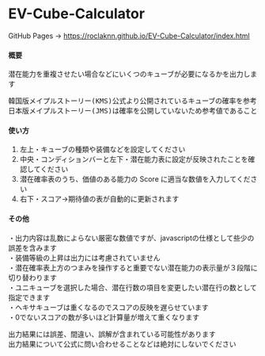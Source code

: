 # EV-Cube-Calculator
GitHub Pages -> https://roclaknn.github.io/EV-Cube-Calculator/index.html

#### 概要
潜在能力を重複させたい場合などにいくつのキューブが必要になるかを出力します<br>
<pre>
韓国版メイプルストーリー(KMS)公式より公開されているキューブの確率を参考にしています
日本版メイプルストーリー(JMS)は確率を公開していないため参考値であることに注意してください
</pre>


#### 使い方
1. 左上・キューブの種類や装備などを設定してください
2. 中央・コンディションバーと左下・潜在能力表に設定が反映されたことを確認してください
3. 潜在確率表のうち、価値のある能力の Score に適当な数値を入力してください
4. 右下・スコア→期待値の表が自動的に更新されます


#### その他
・出力内容は乱数によらない厳密な数値ですが、javascriptの仕様として些少の誤差を含みます<br>
・装備等級の上昇は出力には考慮されていません<br>
・潜在確率表上方のつまみを操作すると重要でない潜在能力の表示量が３段階に切り替わります<br>
・ユニキューブを選択した場合、潜在行数の項目を変更したい潜在行の数として指定できます<br>
・ヘキサキューブは重くなるのでスコアの反映を遅らせています<br>
・0でないスコアの数が多いほど計算量が増えて重くなります<br>

出力結果には誤差、間違い、誤解が含まれている可能性があります<br>
出力結果について公式に問い合わせることなどは絶対にしないでください



